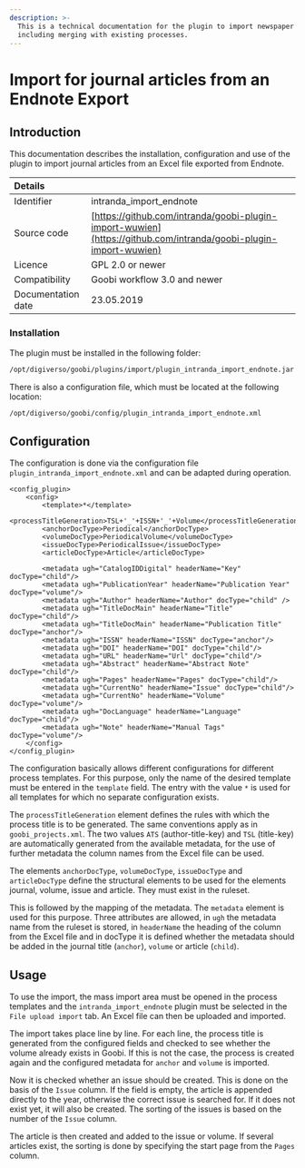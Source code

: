 ```yaml
---
description: >-
  This is a technical documentation for the plugin to import newspaper articles
  including merging with existing processes.
---
```


# Import for journal articles from an Endnote Export

## Introduction

This documentation describes the installation, configuration and use of the plugin to import journal articles from an Excel file exported from Endnote.

| Details |  |
| :--- | :--- |
| Identifier | intranda\_import\_endnote |
| Source code | [https://github.com/intranda/goobi-plugin-import-wuwien](https://github.com/intranda/goobi-plugin-import-wuwien) |
| Licence | GPL 2.0 or newer |
| Compatibility | Goobi workflow 3.0 and newer |
| Documentation date | 23.05.2019 |

### Installation

The plugin must be installed in the following folder:

```bash
/opt/digiverso/goobi/plugins/import/plugin_intranda_import_endnote.jar
```

There is also a configuration file, which must be located at the following location:

```bash
/opt/digiverso/goobi/config/plugin_intranda_import_endnote.xml
```

## Configuration

The configuration is done via the configuration file `plugin_intranda_import_endnote.xml` and can be adapted during operation.

```markup
<config_plugin>
    <config>
        <template>*</template>
        <processTitleGeneration>TSL+'_'+ISSN+'_'+Volume</processTitleGeneration>
        <anchorDocType>Periodical</anchorDocType>
        <volumeDocType>PeriodicalVolume</volumeDocType>
        <issueDocType>PeriodicalIssue</issueDocType>
        <articleDocType>Article</articleDocType>

        <metadata ugh="CatalogIDDigital" headerName="Key" docType="child"/>
        <metadata ugh="PublicationYear" headerName="Publication Year" docType="volume"/>
        <metadata ugh="Author" headerName="Author" docType="child" />
        <metadata ugh="TitleDocMain" headerName="Title" docType="child"/>
        <metadata ugh="TitleDocMain" headerName="Publication Title" docType="anchor"/>
        <metadata ugh="ISSN" headerName="ISSN" docType="anchor"/>
        <metadata ugh="DOI" headerName="DOI" docType="child"/>
        <metadata ugh="URL" headerName="Url" docType="child"/>
        <metadata ugh="Abstract" headerName="Abstract Note" docType="child"/>
        <metadata ugh="Pages" headerName="Pages" docType="child"/>
        <metadata ugh="CurrentNo" headerName="Issue" docType="child"/>
        <metadata ugh="CurrentNo" headerName="Volume" docType="volume"/>
        <metadata ugh="DocLanguage" headerName="Language" docType="child"/>
        <metadata ugh="Note" headerName="Manual Tags" docType="volume"/>
    </config>
</config_plugin>
```

The configuration basically allows different configurations for different process templates. For this purpose, only the name of the desired template must be entered in the `template` field. The entry with the value `*` is used for all templates for which no separate configuration exists.

The `processTitleGeneration` element defines the rules with which the process title is to be generated. The same conventions apply as in `goobi_projects.xml`. The two values `ATS` \(author-title-key\) and `TSL` \(title-key\) are automatically generated from the available metadata, for the use of further metadata the column names from the Excel file can be used.

The elements `anchorDocType`, `volumeDocType`, `issueDocType` and `articleDocType` define the structural elements to be used for the elements journal, volume, issue and article. They must exist in the ruleset.

This is followed by the mapping of the metadata. The `metadata` element is used for this purpose. Three attributes are allowed, in `ugh` the metadata name from the ruleset is stored, in `headerName` the heading of the column from the Excel file and in docType it is defined whether the metadata should be added in the journal title \(`anchor`\), `volume` or article \(`child`\).

## Usage

To use the import, the mass import area must be opened in the process templates and the `intranda_import_endnote` plugin must be selected in the `File upload import` tab. An Excel file can then be uploaded and imported.

The import takes place line by line. For each line, the process title is generated from the configured fields and checked to see whether the volume already exists in Goobi. If this is not the case, the process is created again and the configured metadata for `anchor` and `volume` is imported.

Now it is checked whether an issue should be created. This is done on the basis of the `Issue` column. If the field is empty, the article is appended directly to the year, otherwise the correct issue is searched for. If it does not exist yet, it will also be created. The sorting of the issues is based on the number of the `Issue` column.

The article is then created and added to the issue or volume. If several articles exist, the sorting is done by specifying the start page from the `Pages` column.

